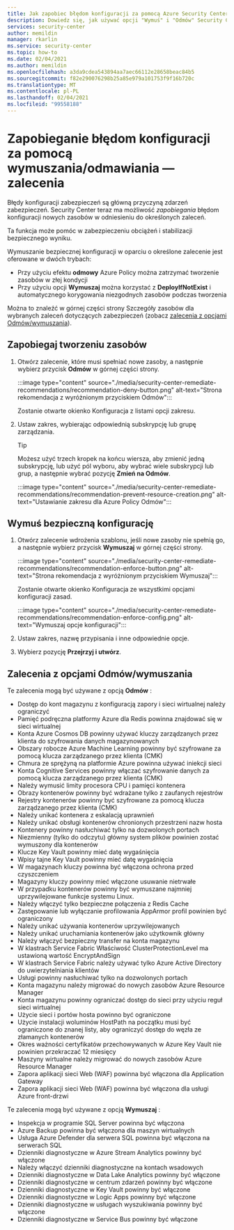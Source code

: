 ```yaml
---
title: Jak zapobiec błędom konfiguracji za pomocą Azure Security Center
description: Dowiedz się, jak używać opcji "Wymuś" i "Odmów" Security Center na stronach szczegółów rekomendacji
services: security-center
author: memildin
manager: rkarlin
ms.service: security-center
ms.topic: how-to
ms.date: 02/04/2021
ms.author: memildin
ms.openlocfilehash: a3da9cdea543894aa7aec66112e28658beac84b5
ms.sourcegitcommit: f82e290076298b25a85e979a101753f9f16b720c
ms.translationtype: MT
ms.contentlocale: pl-PL
ms.lasthandoff: 02/04/2021
ms.locfileid: "99558188"
---
```

# <a name="prevent-misconfigurations-with-enforcedeny-recommendations"></a>Zapobieganie błędom konfiguracji za pomocą wymuszania/odmawiania — zalecenia

Błędy konfiguracji zabezpieczeń są główną przyczyną zdarzeń zabezpieczeń. Security Center teraz ma możliwość *zapobiegania* błędom konfiguracji nowych zasobów w odniesieniu do określonych zaleceń. 

Ta funkcja może pomóc w zabezpieczeniu obciążeń i stabilizacji bezpiecznego wyniku.

Wymuszanie bezpiecznej konfiguracji w oparciu o określone zalecenie jest oferowane w dwóch trybach:

- Przy użyciu efektu **odmowy** Azure Policy można zatrzymać tworzenie zasobów w złej kondycji
- Przy użyciu opcji **Wymuszaj** można korzystać z **DeployIfNotExist** i automatycznego korygowania niezgodnych zasobów podczas tworzenia

Można to znaleźć w górnej części strony Szczegóły zasobów dla wybranych zaleceń dotyczących zabezpieczeń (zobacz [zalecenia z opcjami Odmów/wymuszania](#recommendations-with-denyenforce-options)).

## <a name="prevent-resource-creation"></a>Zapobiegaj tworzeniu zasobów

1. Otwórz zalecenie, które musi spełniać nowe zasoby, a następnie wybierz przycisk **Odmów** w górnej części strony.

    :::image type="content" source="./media/security-center-remediate-recommendations/recommendation-deny-button.png" alt-text="Strona rekomendacja z wyróżnionym przyciskiem Odmów":::

    Zostanie otwarte okienko Konfiguracja z listami opcji zakresu. 

1. Ustaw zakres, wybierając odpowiednią subskrypcję lub grupę zarządzania.

    > [!TIP]
    > Możesz użyć trzech kropek na końcu wiersza, aby zmienić jedną subskrypcję, lub użyć pól wyboru, aby wybrać wiele subskrypcji lub grup, a następnie wybrać pozycję **Zmień na Odmów**.

    :::image type="content" source="./media/security-center-remediate-recommendations/recommendation-prevent-resource-creation.png" alt-text="Ustawianie zakresu dla Azure Policy Odmów":::


## <a name="enforce-a-secure-configuration"></a>Wymuś bezpieczną konfigurację

1. Otwórz zalecenie wdrożenia szablonu, jeśli nowe zasoby nie spełnią go, a następnie wybierz przycisk **Wymuszaj** w górnej części strony.

    :::image type="content" source="./media/security-center-remediate-recommendations/recommendation-enforce-button.png" alt-text="Strona rekomendacja z wyróżnionym przyciskiem Wymuszaj":::

    Zostanie otwarte okienko Konfiguracja ze wszystkimi opcjami konfiguracji zasad. 

    :::image type="content" source="./media/security-center-remediate-recommendations/recommendation-enforce-config.png" alt-text="Wymuszaj opcje konfiguracji":::

1. Ustaw zakres, nazwę przypisania i inne odpowiednie opcje.

1. Wybierz pozycję **Przejrzyj i utwórz**.

## <a name="recommendations-with-denyenforce-options"></a>Zalecenia z opcjami Odmów/wymuszania

Te zalecenia mogą być używane z opcją **Odmów** :

- Dostęp do kont magazynu z konfiguracją zapory i sieci wirtualnej należy ograniczyć
- Pamięć podręczna platformy Azure dla Redis powinna znajdować się w sieci wirtualnej
- Konta Azure Cosmos DB powinny używać kluczy zarządzanych przez klienta do szyfrowania danych magazynowanych
- Obszary robocze Azure Machine Learning powinny być szyfrowane za pomocą klucza zarządzanego przez klienta (CMK)
- Chmura ze sprężyną na platformie Azure powinna używać iniekcji sieci
- Konta Cognitive Services powinny włączać szyfrowanie danych za pomocą klucza zarządzanego przez klienta (CMK)
- Należy wymusić limity procesora CPU i pamięci kontenera
- Obrazy kontenerów powinny być wdrażane tylko z zaufanych rejestrów
- Rejestry kontenerów powinny być szyfrowane za pomocą klucza zarządzanego przez klienta (CMK)
- Należy unikać kontenera z eskalacją uprawnień
- Należy unikać obsługi kontenerów chronionych przestrzeni nazw hosta
- Kontenery powinny nasłuchiwać tylko na dozwolonych portach
- Niezmienny (tylko do odczytu) główny system plików powinien zostać wymuszony dla kontenerów
- Klucze Key Vault powinny mieć datę wygaśnięcia
- Wpisy tajne Key Vault powinny mieć datę wygaśnięcia
- W magazynach kluczy powinna być włączona ochrona przed czyszczeniem
- Magazyny kluczy powinny mieć włączone usuwanie nietrwałe
- W przypadku kontenerów powinny być wymuszane najmniej uprzywilejowane funkcje systemu Linux.
- Należy włączyć tylko bezpieczne połączenia z Redis Cache
- Zastępowanie lub wyłączanie profilowania AppArmor profil powinien być ograniczony
- Należy unikać używania kontenerów uprzywilejowanych
- Należy unikać uruchamiania kontenerów jako użytkownik główny
- Należy włączyć bezpieczny transfer na konta magazynu
- W klastrach Service Fabric Właściwość ClusterProtectionLevel ma ustawioną wartość EncryptAndSign
- W klastrach Service Fabric należy używać tylko Azure Active Directory do uwierzytelniania klientów
- Usługi powinny nasłuchiwać tylko na dozwolonych portach
- Konta magazynu należy migrować do nowych zasobów Azure Resource Manager
- Konta magazynu powinny ograniczać dostęp do sieci przy użyciu reguł sieci wirtualnej
- Użycie sieci i portów hosta powinno być ograniczone
- Użycie instalacji woluminów HostPath na początku musi być ograniczone do znanej listy, aby ograniczyć dostęp do węzła ze złamanych kontenerów
- Okres ważności certyfikatów przechowywanych w Azure Key Vault nie powinien przekraczać 12 miesięcy
- Maszyny wirtualne należy migrować do nowych zasobów Azure Resource Manager
- Zapora aplikacji sieci Web (WAF) powinna być włączona dla Application Gateway
- Zapora aplikacji sieci Web (WAF) powinna być włączona dla usługi Azure front-drzwi

Te zalecenia mogą być używane z opcją **Wymuszaj** :

- Inspekcja w programie SQL Server powinna być włączona
- Azure Backup powinna być włączona dla maszyn wirtualnych
- Usługa Azure Defender dla serwera SQL powinna być włączona na serwerach SQL
- Dzienniki diagnostyczne w Azure Stream Analytics powinny być włączone
- Należy włączyć dzienniki diagnostyczne na kontach wsadowych
- Dzienniki diagnostyczne w Data Lake Analytics powinny być włączone
- Dzienniki diagnostyczne w centrum zdarzeń powinny być włączone
- Dzienniki diagnostyczne w Key Vault powinny być włączone
- Dzienniki diagnostyczne w Logic Apps powinny być włączone
- Dzienniki diagnostyczne w usługach wyszukiwania powinny być włączone
- Dzienniki diagnostyczne w Service Bus powinny być włączone